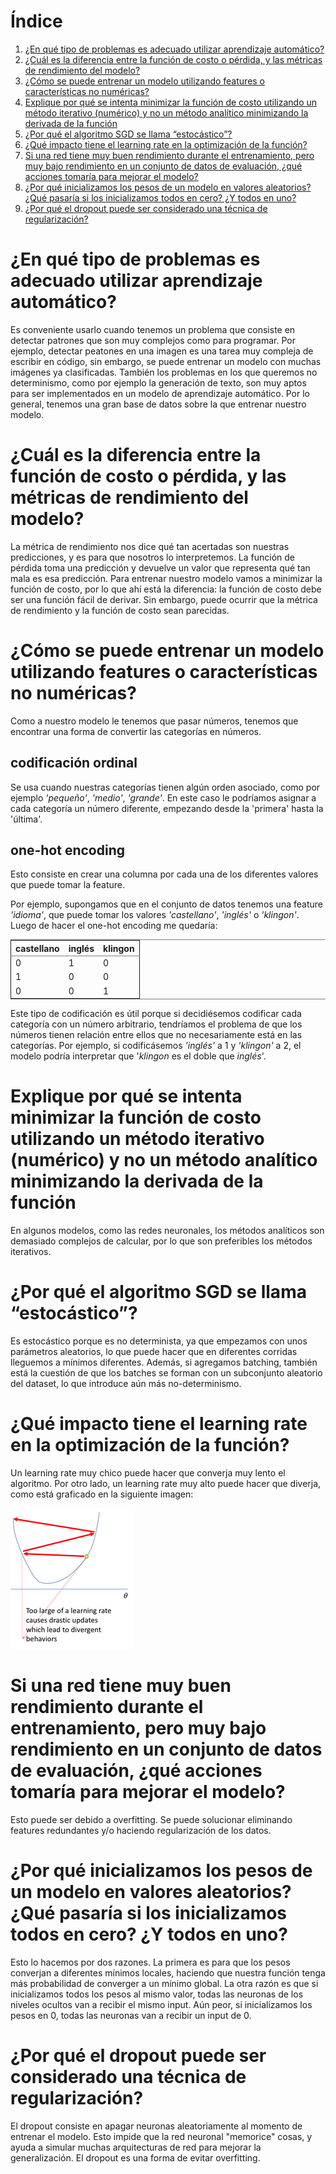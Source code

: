 
# &Iacute;ndice

1.  [¿En qué tipo de problemas es adecuado utilizar aprendizaje automático?](#p1)
2.  [¿Cuál es la diferencia entre la función de costo o pérdida, y las métricas de rendimiento del modelo?](#p2)
3.  [¿Cómo se puede entrenar un modelo utilizando features o características no numéricas?](#p3)
4.  [Explique por qué se intenta minimizar la función de costo utilizando un método iterativo (numérico) y no un método analítico minimizando la derivada de la función](#p4)
5.  [¿Por qué el algoritmo SGD se llama “estocástico”?](#p5)
6.  [¿Qué impacto tiene el learning rate en la optimización de la función?](#p6)
7.  [Si una red tiene muy buen rendimiento durante el entrenamiento, pero muy bajo rendimiento en un conjunto de datos de evaluación, ¿qué acciones tomaría para mejorar el modelo?](#p7)
8.  [¿Por qué inicializamos los pesos de un modelo en valores aleatorios? ¿Qué pasaría si los inicializamos todos en cero? ¿Y todos en uno?](#p8)
9.  [¿Por qué el dropout puede ser considerado una técnica de regularización?](#p9)



<a id="p1"></a>

# ¿En qué tipo de problemas es adecuado utilizar aprendizaje automático?

Es conveniente usarlo cuando tenemos un problema que consiste en detectar patrones que son muy complejos como para programar. Por ejemplo, detectar peatones en una imagen es una tarea muy compleja de escribir en código, sin embargo, se puede entrenar un modelo con muchas imágenes ya clasificadas.
También los problemas en los que queremos no determinismo, como por ejemplo la generación de texto, son muy aptos para ser implementados en un modelo de aprendizaje automático.
Por lo general, tenemos una gran base de datos sobre la que entrenar nuestro modelo.


<a id="p2"></a>

# ¿Cuál es la diferencia entre la función de costo o pérdida, y las métricas de rendimiento del modelo?

La métrica de rendimiento nos dice qué tan acertadas son nuestras predicciones, y es para que nosotros lo interpretemos. La función de pérdida toma una predicción y devuelve un valor que representa qué tan mala es esa predicción. Para entrenar nuestro modelo vamos a minimizar la función de costo, por lo que ahí está la diferencia: la función de costo debe ser una función fácil de derivar. Sin embargo, puede ocurrir que la métrica de rendimiento y la función de costo sean parecidas.


<a id="p3"></a>

# ¿Cómo se puede entrenar un modelo utilizando features o características no numéricas?

Como a nuestro modelo le tenemos que pasar números, tenemos que encontrar una forma de convertir las categorías en números.


## codificación ordinal

Se usa cuando nuestras categorías tienen algún orden asociado, como por ejemplo *'pequeño'*, *'medio'*, *'grande'*. En este caso le podríamos asignar a cada categoría un número diferente, empezando desde la 'primera' hasta la 'última'.


## one-hot encoding

Esto consiste en crear una columna por cada una de los diferentes valores que puede tomar la feature.

Por ejemplo, supongamos que en el conjunto de datos tenemos una feature *'idioma'*, que puede tomar los valores *'castellano'*, *'inglés'* o *'klingon'*. Luego de hacer el one-hot encoding me quedaría:

<table border="2" cellspacing="0" cellpadding="6" rules="groups" frame="hsides">


<colgroup>
<col  class="org-right" />

<col  class="org-right" />

<col  class="org-right" />
</colgroup>
<thead>
<tr>
<th scope="col" class="org-right">castellano</th>
<th scope="col" class="org-right">inglés</th>
<th scope="col" class="org-right">klingon</th>
</tr>
</thead>

<tbody>
<tr>
<td class="org-right">0</td>
<td class="org-right">1</td>
<td class="org-right">0</td>
</tr>


<tr>
<td class="org-right">1</td>
<td class="org-right">0</td>
<td class="org-right">0</td>
</tr>


<tr>
<td class="org-right">0</td>
<td class="org-right">0</td>
<td class="org-right">1</td>
</tr>
</tbody>
</table>

Este tipo de codificación es útil porque si decidiésemos codificar cada categoría con un número arbitrario, tendríamos el problema de que los números tienen relación entre ellos que no necesariamente está en las categorías. Por ejemplo, si codificásemos *'inglés'* a 1 y *'klingon'* a 2, el modelo podría interpretar que '*klingon* es el doble que *inglés*'.


<a id="p4"></a>

# Explique por qué se intenta minimizar la función de costo utilizando un método iterativo (numérico) y no un método analítico minimizando la derivada de la función

En algunos modelos, como las redes neuronales, los métodos analíticos son demasiado complejos de calcular, por lo que son preferibles los métodos iterativos.


<a id="p5"></a>

# ¿Por qué el algoritmo SGD se llama “estocástico”?

Es estocástico porque es no determinista, ya que empezamos con unos parámetros aleatorios, lo que puede hacer que en diferentes corridas lleguemos a mínimos diferentes. Además, si agregamos batching, también está la cuestión de que los batches se forman con un subconjunto aleatorio del dataset, lo que introduce aún más no-determinismo.


<a id="p6"></a>

# ¿Qué impacto tiene el learning rate en la optimización de la función?

Un learning rate muy chico puede hacer que converja muy lento el algoritmo. Por otro lado, un learning rate muy alto puede hacer que diverja, como está graficado en la siguiente imagen:

![img](./learning-rate-alto.png)


<a id="p7"></a>

# Si una red tiene muy buen rendimiento durante el entrenamiento, pero muy bajo rendimiento en un conjunto de datos de evaluación, ¿qué acciones tomaría para mejorar el modelo?

Esto puede ser debido a overfitting. Se puede solucionar eliminando features redundantes y/o haciendo regularización de los datos.


<a id="p8"></a>

# ¿Por qué inicializamos los pesos de un modelo en valores aleatorios? ¿Qué pasaría si los inicializamos todos en cero? ¿Y todos en uno?

Esto lo hacemos por dos razones. La primera es para que los pesos converjan a diferentes mínimos locales, haciendo que nuestra función tenga más probabilidad de converger a un mínimo global.
La otra razón es que si inicializamos todos los pesos al mismo valor, todas las neuronas de los niveles ocultos van a recibir el mismo input. Aún peor, si inicializamos los pesos en 0, todas las neuronas van a recibir un input de 0.


<a id="p9"></a>

# ¿Por qué el dropout puede ser considerado una técnica de regularización?

El dropout consiste en apagar neuronas aleatoriamente al momento de entrenar el modelo. Esto impide que la red neuronal "memorice" cosas, y ayuda a simular muchas arquitecturas de red para mejorar la generalización.
El dropout es una forma de evitar overfitting.
